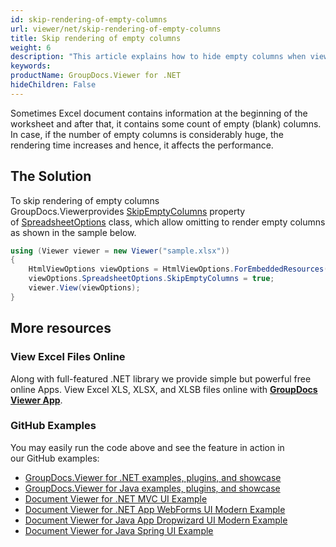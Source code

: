```yaml
---
id: skip-rendering-of-empty-columns
url: viewer/net/skip-rendering-of-empty-columns
title: Skip rendering of empty columns
weight: 6
description: "This article explains how to hide empty columns when viewing Spreadsheets with GroupDocs.Viewer within your .NET applications."
keywords: 
productName: GroupDocs.Viewer for .NET
hideChildren: False
---
```

Sometimes Excel document contains information at the beginning of the worksheet and after that, it contains some count of empty (blank) columns. In case, if the number of empty columns is considerably huge, the rendering time increases and hence, it affects the performance. 

## The Solution

To skip rendering of empty columns GroupDocs.Viewerprovides [SkipEmptyColumns](https://apireference.groupdocs.com/net/viewer/groupdocs.viewer.options/spreadsheetoptions/properties/skipemptycolumns) property of [SpreadsheetOptions](https://apireference.groupdocs.com/net/viewer/groupdocs.viewer.options/spreadsheetoptions) class, which allow omitting to render empty columns as shown in the sample below.

```csharp
using (Viewer viewer = new Viewer("sample.xlsx"))
{
    HtmlViewOptions viewOptions = HtmlViewOptions.ForEmbeddedResources();
    viewOptions.SpreadsheetOptions.SkipEmptyColumns = true;
    viewer.View(viewOptions);
}
```

## More resources

### View Excel Files Online

Along with full-featured .NET library we provide simple but powerful free online Apps.
View Excel XLS, XLSX, and XLSB files online with **[GroupDocs Viewer App](https://products.groupdocs.app/viewer/excel)**.

### GitHub Examples

You may easily run the code above and see the feature in action in our GitHub examples:

* [GroupDocs.Viewer for .NET examples, plugins, and showcase](https://github.com/groupdocs-viewer/GroupDocs.Viewer-for-.NET)
* [GroupDocs.Viewer for Java examples, plugins, and showcase](https://github.com/groupdocs-viewer/GroupDocs.Viewer-for-Java)
* [Document Viewer for .NET MVC UI Example](https://github.com/groupdocs-viewer/GroupDocs.Viewer-for-.NET-MVC)
* [Document Viewer for .NET App WebForms UI Modern Example](https://github.com/groupdocs-viewer/GroupDocs.Viewer-for-.NET-WebForms)
* [Document Viewer for Java App Dropwizard UI Modern Example](https://github.com/groupdocs-viewer/GroupDocs.Viewer-for-Java-Dropwizard)
* [Document Viewer for Java Spring UI Example](https://github.com/groupdocs-viewer/GroupDocs.Viewer-for-Java-Spring)
